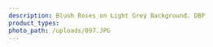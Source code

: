 ```yaml
---
description: Blush Roses on Light Grey Background. DBP
product_types:
photo_path: /uploads/097.JPG
---
```

